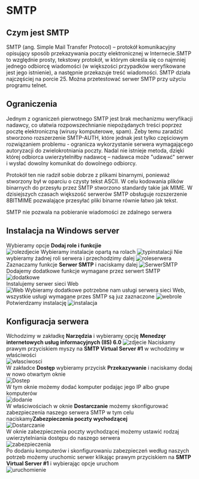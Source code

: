 # SMTP

## Czym jest SMTP
SMTP (ang. Simple Mail Transfer Protocol) – protokół komunikacyjny opisujący sposób przekazywania poczty elektronicznej w Internecie.SMTP to względnie prosty, tekstowy protokół, w którym określa się co najmniej jednego odbiorcę wiadomości (w większości przypadków weryfikowane jest jego istnienie), a następnie przekazuje treść wiadomości. SMTP działa najczęściej na porcie 25. Można przetestować serwer SMTP przy użyciu programu telnet.

## Ograniczenia
Jednym z ograniczeń pierwotnego SMTP jest brak mechanizmu weryfikacji nadawcy, co ułatwia rozpowszechnianie niepożądanych treści poprzez pocztę elektroniczną (wirusy komputerowe, spam). Żeby temu zaradzić stworzono rozszerzenie SMTP-AUTH, które jednak jest tylko częściowym rozwiązaniem problemu - ogranicza wykorzystanie serwera wymagającego autoryzacji do zwielokrotniania poczty. Nadal nie istnieje metoda, dzięki której odbiorca uwierzytelniłby nadawcę – nadawca może "udawać" serwer i wysłać dowolny komunikat do dowolnego odbiorcy.  

Protokół ten nie radził sobie dobrze z plikami binarnymi, ponieważ stworzony był w oparciu o czysty tekst ASCII. W celu kodowania plików binarnych do przesyłu przez SMTP stworzono standardy takie jak MIME. W dzisiejszych czasach większość serwerów SMTP obsługuje rozszerzenie 8BITMIME pozwalające przesyłać pliki binarne równie łatwo jak tekst.

SMTP nie pozwala na pobieranie wiadomości ze zdalnego serwera

## Instalacja na Windows server
Wybieramy opcje **Dodaj role i funkcjie**  
![rolezdjecie](poczatek.png)
Wybieramy instalacje opartą na rolach
![typinstalacji](role.png)
Nie wybieramy żadnej roli serwera i przechodzimy dalej
![roleserwera](wyborRoli.png)
Zaznaczamy funkcje **Serwer SMTP** i naciskamy dalej
![SerwerSMTP](wyborSMTP.png)
Dodajemy dodatkowe funkcje wymagane przez serwert SMTP  
![dodatkowe](dodatkoweFunkcje.png)  
Instalujemy serwer sieci Web  
![Web](serwerWEB.png)
Wybieramy dodatkowe potrzebne nam usługi serwera sieci Web, wszystkie usługi wymagane przes SMTP są juz zaznaczone
![webrole](uslugiRol.png)
Potwierdzamy instalację
![instalacja](instalacja.png)

## Konfiguracja serwera 
Wchodzimy w zakładkę **Narzędzia** i wybieramy opcję **Menedzęr internetowych usług informacyjnych (IIS) 6.0**
![zdjecie](poczatek.png)
Naciskamy prawym przyciskiem myszy na **SMTP Virtual Server #1** w wchodzimy w właściwości  
![własciwosci](smtpserwer.png)  
W zakładce **Dostęp** wybieramy przycisk **Przekazywanie** i naciskamy dodaj w nowo otwartym oknie  
![Dostep](wlasciwosciSMTP.png)  
W tym oknie możemy dodać komputer podając jego IP albo grupe komputerów  
![dodanie](dodawanieKomputera.png)  
W właściwościach w oknie **Dostarczanie** możemy skonfigurować zabezpieczenia naszego serwera SMTP w tym celu naciskamy**Zabezpieczenia poczty wychodzącej**  
![Dostarczanie](zabezpieczenia.png)  
W oknie zabezpieczenia poczty wychodzącej możemy ustawić rodzaj uwierzytelniania dostępu do naszego serwera  
![zabezpieczenia](uwierzytelnianie.png)  
Po dodaniu komputerów i skonfigurowaniu zabezpieczeń według naszych potrzeb możemy uruchomic serwer klikając prawym przyciskiem na **SMTP Virtual Server #1** i wybierając opcje uruchom  
![uruchomienie](uruchomienie.png)

